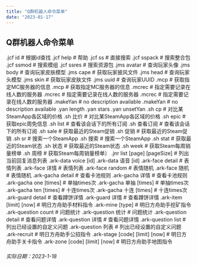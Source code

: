 ```yaml
---
title: "Q群机器人命令菜单"
date: "2023-01-17"
---
```


## Q群机器人命令菜单

.jcf id # 根据id查找
.jcf help # 帮助
.jcf ss # 直接搜索
.jcf sspack # 搜索整合包
.jcf ssmod # 搜索模组
.jcf ssres # 搜索资源包
.jms avatar # 查询玩家头像
.jms body # 查询玩家皮肤模型
.jms cape # 获取玩家披风文件
.jms head # 查询玩家头模型
.jms skin # 获取玩家皮肤文件
.jms uuid # 查询玩家UUID
.mcp # 获取指定MC服务器的信息
.mcp # 获取指定MC服务器的信息
.mcrec # 指定需要记录在线人数的服务器
.mcrec # 指定需要记录在线人数的服务器
.mcrec # 指定需要记录在线人数的服务器
.makeYan # no description available
.makeYan # no description available
.yan length
.yan stars
.yan unsetYan
.sh cp # 对比某SteamApp各区域的价格
.sh 比价 # 对比某SteamApp各区域的价格
.sh epic # 获取epic周免信息
.sh list # 查看该会话下的所有订阅
.sh 查看订阅 # 查看该会话下的所有订阅
.sh sale # 获取最近的Steam促销
.sh 促销 # 获取最近的Steam促销
.sh sr # 搜索一个SteamApp
.sh 搜索 # 搜索一个SteamApp
.sh stat # 获取最近的Steam状态
.sh 状态 # 获取最近的Steam状态
.sh week # 获取Steam每周销量榜单
.sh 周榜 # 获取Steam每周销量榜单）
.jnr list [page] [pageSize] # 列出当前回复消息列表
.ark-data voice [id]
.ark-data 语音 [id]
.ark-face detail # 表情列表
.ark-face 详情 # 表情列表
.ark-face random # 表情随机
.ark-face 随机 # 表情随机
.ark-gacha detail # 查看卡池规则
.ark-gacha 详情 # 查看卡池规则
.ark-gacha one [times] # 单抽times次
.ark-gacha 单抽 [times] # 单抽times次
.ark-gacha ten [times] # 十连times次
.ark-gacha 十连 [times] # 十连times次
.ark-guard detail # 查看蹲饼详情
.ark-guard 详情 # 查看蹲饼详情
.ark-item [limit] [now] # 明日方舟助手材料指令
.ark-mine [type] # 明日方舟助手挖矿指令
.ark-question count # 问题统计
.ark-question 统计 # 问题统计
.ark-question detail # 查看问题详情
.ark-question 详情 # 查看问题详情
.ark-question list # 列出已经设置的自定义问题
.ark-question 列表 # 列出已经设置的自定义问题
.ark-recruit # 明日方舟助手公招指令
.ark-stage [code] [limit] [now] # 明日方舟助手关卡指令
.ark-zone [code] [limit] [now] # 明日方舟助手地图指令
###### 实际日期：2023-1-18
